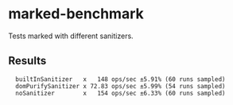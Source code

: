 # marked-benchmark

Tests marked with different sanitizers.

## Results

```
  builtInSanitizer   x   148 ops/sec ±5.91% (60 runs sampled)
  domPurifySanitizer x 72.83 ops/sec ±5.99% (54 runs sampled)
  noSanitizer        x   154 ops/sec ±6.33% (60 runs sampled)
```
